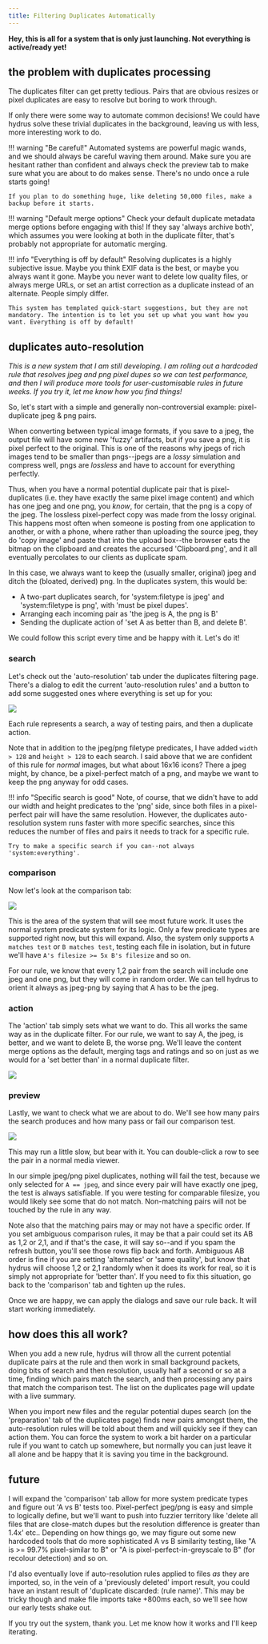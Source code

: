 ```yaml
---
title: Filtering Duplicates Automatically
---
```


**Hey, this is all for a system that is only just launching. Not everything is active/ready yet!**

## the problem with duplicates processing

The duplicates filter can get pretty tedious. Pairs that are obvious resizes or pixel duplicates are easy to resolve but boring to work through.

If only there were some way to automate common decisions! We could have hydrus solve these trivial duplicates in the background, leaving us with less, more interesting work to do.

!!! warning "Be careful!"
    Automated systems are powerful magic wands, and we should always be careful waving them around. Make sure you are hesitant rather than confident and always check the preview tab to make sure what you are about to do makes sense. There's no undo once a rule starts going!
    
    If you plan to do something huge, like deleting 50,000 files, make a backup before it starts.

!!! warning "Default merge options"
    Check your default duplicate metadata merge options before engaging with this! If they say 'always archive both', which assumes you were looking at both in the duplicate filter, that's probably not appropriate for automatic merging.

!!! info "Everything is off by default"
    Resolving duplicates is a highly subjective issue. Maybe you think EXIF data is the best, or maybe you always want it gone. Maybe you never want to delete low quality files, or always merge URLs, or set an artist correction as a duplicate instead of an alternate. People simply differ.
    
    This system has templated quick-start suggestions, but they are not mandatory. The intention is to let you set up what you want how you want. Everything is off by default!

## duplicates auto-resolution

_This is a new system that I am still developing. I am rolling out a hardcoded rule that resolves jpeg and png pixel dupes so we can test performance, and then I will produce more tools for user-customisable rules in future weeks. If you try it, let me know how you find things!_

So, let's start with a simple and generally non-controversial example: pixel-duplicate jpeg & png pairs.

When converting between typical image formats, if you save to a jpeg, the output file will have some new 'fuzzy' artifacts, but if you save a png, it is pixel perfect to the original. This is one of the reasons why jpegs of rich images tend to be smaller than pngs--jpegs are a _lossy_ simulation and compress well, pngs are _lossless_ and have to account for everything perfectly.

Thus, when you have a normal potential duplicate pair that is pixel-duplicates (i.e. they have exactly the same pixel image content) and which has one jpeg and one png, you _know_, for certain, that the png is a copy of the jpeg. The lossless pixel-perfect copy was made from the lossy original. This happens most often when someone is posting from one application to another, or with a phone, where rather than uploading the source jpeg, they do 'copy image' and paste that into the upload box--the browser eats the bitmap on the clipboard and creates the accursed 'Clipboard.png', and it all eventually percolates to our clients as duplicate spam.

In this case, we always want to keep the (usually smaller, original) jpeg and ditch the (bloated, derived) png. In the duplicates system, this would be:

- A two-part duplicates search, for 'system:filetype is jpeg' and 'system:filetype is png', with 'must be pixel dupes'.
- Arranging each incoming pair as 'the jpeg is A, the png is B'
- Sending the duplicate action of 'set A as better than B, and delete B'.

We could follow this script every time and be happy with it. Let's do it!

### search

Let's check out the 'auto-resolution' tab under the duplicates filtering page. There's a dialog to edit the current 'auto-resolution rules' and a button to add some suggested ones where everything is set up for you:

[![](images/duplicates_auto_resolution_search.png)](images/duplicates_auto_resolution_search.png)

Each rule represents a search, a way of testing pairs, and then a duplicate action.

Note that in addition to the jpeg/png filetype predicates, I have added `width > 128` and `height > 128` to each search. I said above that we are confident of this rule for _normal_ images, but what about 16x16 icons? There a jpeg might, by chance, be a pixel-perfect match of a png, and maybe we want to keep the png anyway for odd cases.

!!! info "Specific search is good"
    Note, of course, that we didn't have to add our width and height predicates to the 'png' side, since both files in a pixel-perfect pair will have the same resolution. However, the duplicates auto-resolution system runs faster with more specific searches, since this reduces the number of files and pairs it needs to track for a specific rule.
    
    Try to make a specific search if you can--not always 'system:everything'.

### comparison

Now let's look at the comparison tab:

[![](images/duplicates_auto_resolution_comparison.png)](images/duplicates_auto_resolution_comparison.png)

This is the area of the system that will see most future work. It uses the normal system predicate system for its logic. Only a few predicate types are supported right now, but this will expand. Also, the system only supports `A matches test` or `B matches test`, testing each file in isolation, but in future we'll have `A's filesize >= 5x B's filesize` and so on.

For our rule, we know that every 1,2 pair from the search will include one jpeg and one png, but they will come in random order. We can tell hydrus to orient it always as jpeg-png by saying that A has to be the jpeg.

### action

The 'action' tab simply sets what we want to do. This all works the same way as in the duplicate filter. For our rule, we want to say A, the jpeg, is better, and we want to delete B, the worse png. We'll leave the content merge options as the default, merging tags and ratings and so on just as we would for a 'set better than' in a normal duplicate filter.

[![](images/duplicates_auto_resolution_action.png)](images/duplicates_auto_resolution_action.png)

### preview

Lastly, we want to check what we are about to do. We'll see how many pairs the search produces and how many pass or fail our comparison test.

[![](images/duplicates_auto_resolution_preview.png)](images/duplicates_auto_resolution_preview.png)

This may run a little slow, but bear with it. You can double-click a row to see the pair in a normal media viewer.

In our simple jpeg/png pixel duplicates, nothing will fail the test, because we only selected for `A == jpeg`, and since every pair will have exactly one jpeg, the test is always satisfiable. If you were testing for comparable filesize, you would likely see some that do not match. Non-matching pairs will not be touched by the rule in any way.

Note also that the matching pairs may or may not have a specific order. If you set ambiguous comparison rules, it may be that a pair could set its AB as 1,2 or 2,1, and if that's the case, it will say so--and if you spam the refresh button, you'll see those rows flip back and forth. Ambiguous AB order is fine if you are setting 'alternates' or 'same quality', but know that hydrus will choose 1,2 or 2,1 randomly when it does its work for real, so it is simply not appropriate for 'better than'. If you need to fix this situation, go back to the 'comparison' tab and tighten up the rules.

Once we are happy, we can apply the dialogs and save our rule back. It will start working immediately.

## how does this all work?

When you add a new rule, hydrus will throw all the current potential duplicate pairs at the rule and then work in small background packets, doing bits of search and then resolution, usually half a second or so at a time, finding which pairs match the search, and then processing any pairs that match the comparison test. The list on the duplicates page will update with a live summary.

When you import new files and the regular potential dupes search (on the 'preparation' tab of the duplicates page) finds new pairs amongst them, the auto-resolution rules will be told about them and will quickly see if they can action them. You can force the system to work a bit harder on a particular rule if you want to catch up somewhere, but normally you can just leave it all alone and be happy that it is saving you time in the background.

## future

I will expand the 'comparison' tab allow for more system predicate types and figure out 'A vs B' tests too. Pixel-perfect jpeg/png is easy and simple to logically define, but we'll want to push into fuzzier territory like 'delete all files that are close-match dupes but the resolution difference is greater than 1.4x' etc.. Depending on how things go, we may figure out some new hardcoded tools that do more sophisticated A vs B similarity testing, like "A is >= 99.7% pixel-similar to B" or "A is pixel-perfect-in-greyscale to B" (for recolour detection) and so on.

I'd also eventually love if auto-resolution rules applied to files _as_ they are imported, so, in the vein of a 'previously deleted' import result, you could have an instant result of 'duplicate discarded: (rule name)'. This may be tricky though and make file imports take +800ms each, so we'll see how our early tests shake out.

If you try out the system, thank you. Let me know how it works and I'll keep iterating.
